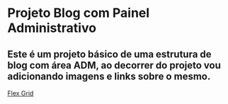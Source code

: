 # Projeto Blog com Painel Administrativo

## Este é um projeto básico de uma estrutura de blog com área ADM, ao decorrer do projeto vou adicionando imagens e links sobre o mesmo.

[Flex Grid](http://exemplo.com/)

